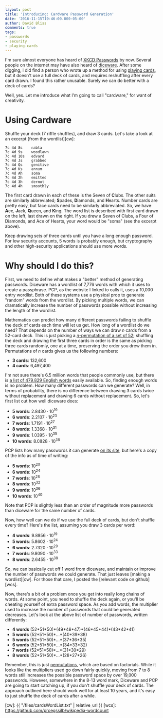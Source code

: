 ```yaml
---
layout: post
title: 'Introducing: Cardware Password Generation'
date: '2016-11-15T19:46:00.000-05:00'
author: David Bliss
comments: true
tags:
- passwords
- security
- playing-cards
---
```


I'm sure almost everyone has heard of [XKCD Passwords][xk] by
now. Several people on the internet may have also heard of [diceware][dw]. After
some digging, I did find a person who wrote up a method for using
[playing cards][pcp], but it doesn't use a full deck of cards, and requires
reshuffling after every card drawn. I found this rather unusable. Surely we can
do better with a deck of cards?

Well, yes. Let me introduce what I'm going to call "cardware," for want of
creativity.

# Using Cardware

Shuffle your deck (7 riffle shuffles), and draw 3 cards. Let's take a look at an
excerpt [from the wordlist][cw]:

    7c 4d 8s    nabla
    7c 4d 9s    woodlawn
    7c 4d 10s   edvard
    7c 4d Js    grabbed
    7c 4d Qs    genitive
    7c 4d Ks    annum
    7c 4d Ah    soma
    7c 4d 2h    emitted
    7c 4d 3h    dermot
    7c 4d 4h    smoothly

The first card drawn in each of these is the Seven of **C**lubs. The other suits
are similarly abbreviated; **S**pades, **D**iamonds, and **H**earts. Number cards
are pretty easy, but face cards need to be similarly abbreviated. So, we have
**A**ce, **J**ack, **Q**ueen, and **K**ing. The word list is described with first
card drawn on the left, last drawn on the right. If you drew a Seven of Clubs,
a Four of Diamonds, and Ace of Hearts, your word would be "soma" (see the
excerpt above).

Keep drawing sets of three cards until you have a long enough password. For low
security accounts, 5 words is probably enough, but cryptography and other
high-security applications should use more words.

# Why should I do this?

First, we need to define what makes a "better" method of
generating passwords. Diceware has a wordlist of 7,776 words with which it uses
to create a passphrase. PCP, as the website I linked to calls it, uses a 10,000
entry wordlist. Both of these systems use a physical prop to generate "random"
words from the wordlist. By picking multiple words, we can dramatically increase
the number of passwords possible without increasing the length of the wordlist.

Mathematics can predict how many different passwords failing to shuffle the deck
of cards each time will let us get. How long of a wordlist do we need? That
depends on the number of ways we can draw *n* cards from a 52-card deck. This is
just picking a [*n*-permutation of a set of 52][perms]; shuffling the deck and
drawing the first three cards in order is the same as picking three cards
randomly, one at a time, preserving the order you drew them in. Permutations of
*n* cards gives us the following numbers:

* **3 cards**: 132,600
* **4 cards**: 6,497,400

I'm not sure there's 6.5 million words that people commonly use, but there is
[a list of 479,829 English words][enwrds] easily available. So, finding enough
words is no problem. How many different passwords can we generate? Well,
in terms of probability, there is no difference between drawing 3 cards twice
without replacement and drawing 6 cards without replacement. So, let's first
list out how well diceware does:

 - **5 words**: 2.8430 &middot; 10<sup>19</sup>
 - **6 words**: 2.2107 &middot; 10<sup>23</sup>
 - **7 words**: 1.7191 &middot; 10<sup>27</sup>
 - **8 words**: 1.3368 &middot; 10<sup>31</sup>
 - **9 words**: 1.0395 &middot; 10<sup>35</sup>
 - **10 words**: 8.0828 &middot; 10<sup>38</sup>

PCP lists how many passwords it can generate [on its site][pcp], but here's a
copy of the info as of time of writing:

 - **5 words**: 10<sup>20</sup>
 - **6 words**: 10<sup>24</sup>
 - **7 words**: 10<sup>28</sup>
 - **8 words**: 10<sup>32</sup>
 - **9 words**: 10<sup>36</sup>
 - **10 words**: 10<sup>40</sup>

Note that PCP is slightly less than an order of magnitude more passwords than
diceware for the same number of cards.

Now, how well can we do if we use the full deck of cards, but don't shuffle
every time? Here's the list, assuming you draw 3 cards per word:

 - **4 words**: 9.8856 &middot; 10<sup>19</sup>
 - **5 words**: 5.8602 &middot; 10<sup>24</sup>
 - **6 words**: 2.7320 &middot; 10<sup>29</sup>
 - **7 words**: 9.8090 &middot; 10<sup>33</sup>
 - **8 words**: 2.6455 &middot; 10<sup>38</sup>

So, we can basically cut off 1 word from diceware, and maintain or improve the
number of passwords we could generate. That just leaves [making a wordlist][cw].
For those that care, I posted the [relevant code on github][wcs].

Now, there's a bit of a problem once you get into really long chains of words.
At some point, you need to shuffle the deck again, or you'll be cheating yourself
of extra password space. As you add words, the multiplier used to increase the
number of passwords that could be generated decreases. Let's look at the above
list of number of passwords, written differently:

 - **4 words** (52\*51\*50)\*(49\*48\*47)\*(46\*45\*44)\*(43\*42\*41)
 - **5 words** (52\*51\*50)\*...\*(40\*39\*38)
 - **5 words** (52\*51\*50)\*...\*(37\*36\*35)
 - **6 words** (52\*51\*50)\*...\*(34\*33\*32)
 - **7 words** (52\*51\*50)\*...\*(31\*30\*29)
 - **8 words** (52\*51\*50)\*...\*(28\*27\*26)

 Remember, this is just [permutations][perms], which are based on factorials.
 While it looks like the multipliers used go down fairly quickly, moving from 7
 to 8 words still increases the possible password space by over 19,000 passwords.
 However, somewhere in the 8-13 word mark, Diceware and PCP are going to start
 catching up, if you don't shuffle your deck of cards. The approach outlined here
 should work well for at least 10 years, and it's easy to just shuffle the deck
 of cards after a while.

[xk]: https://xkcd.com/936/
[dw]: http://world.std.com/~reinhold/diceware.html
[pcp]: http://www.webplaces.org/passwords/playing-cards-passphrase-method.htm
[perms]: https://en.wikipedia.org/wiki/Permutation
[enwrds]: https://github.com/dwyl/english-words
[cw]: {{ "/files/cardsWordList.txt" | relative_url }}
[wcs]: https://github.com/proegssilb/wikipedia-wordcount
